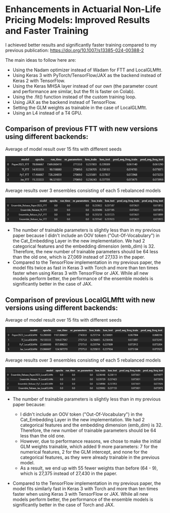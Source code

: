 # Enhancements in Actuarial Non-Life Pricing Models: Improved Results and Faster Training
I achieved better results and significantly faster training compared to my previous publication:
https://doi.org/10.1007/s13385-024-00388-2

The main ideas to follow here are:
<!-- <small><i> -->
* Using the Nadam optimizer instead of Wadam for FTT and LocalGLMftt.
* Using Keras 3 with PyTorch/TensorFlow/JAX as the backend instead of Keras 2 with TensorFlow.
* Using the Keras MHSA layer instead of our own (the parameter count and performance are similar, but the fit is faster on Colab).
* Using the .fit() function instead of the custom training loop.
* Using JAX as the backend instead of TensorFlow.
* Setting the GLM weights as trainable in the case of LocalGLMftt.
* Using an L4 instead of a T4 GPU.
<!-- </i></small> -->

## Comparison of previous FTT with new versions using different backends: 
Average of model result over 15 fits with different seeds

![Alt text](Img/improvement_ftt_1.png)

Average results over 3 ensembles consisting of each 5 rebalanced models

![alt text](Img/improvement_ftt_2.png)

* The number of trainable parameters is slightly less than in my previous paper because I didn't include an OOV token ("Out-Of-Vocabulary") in the Cat_Embedding Layer in the new implementation. We had 2 categorical features and the embedding dimension (emb_dim) is 32. Therefore, the new number of trainable parameters should be 64 less than the old one, which is 27,069 instead of 27,133 in the paper.
* Compared to the TensorFlow implementation in my previous paper, the model fits twice as fast in Keras 3 with Torch and more than ten times faster when using Keras 3 with TensorFlow or JAX. While all new models perform better, the performance of the ensemble models is significantly better in the case of JAX.


## Comparison of previous LocalGLMftt with new versions using different backends: 
Average of model result over 15 fits with different seeds

![alt text](Img/improvement_localGLMftt_1.png)

Average results over 3 ensembles consisting of each 5 rebalanced models

![alt text](Img/improvement_localGLMftt_2.png)

* The number of trainable parameters is slightly less than in my previous paper because:
    * I didn't include an OOV token ("Out-Of-Vocabulary") in the Cat_Embedding Layer in the new implementation. We had 2 categorical features and the embedding dimension (emb_dim) is 32. Therefore, the new number of trainable parameters should be 64 less than the old one.
    * However, due to performance reasons, we chose to make the initial GLM weights trainable, which added 9 more parameters: 7 for the numerical features, 2 for the GLM intercept, and none for the categorical features, as they were already trainable in the previous model.
    * As a result, we end up with 55 fewer weights than before (64 - 9), which is 27,375 instead of 27,430 in the paper.

* Compared to the TensorFlow implementation in my previous paper, the model fits similarly fast in Keras 3 with Torch and more than ten times faster when using Keras 3 with TensorFlow or JAX. While all new models perform better, the performance of the ensemble models is significantly better in the case of Torch and JAX.
